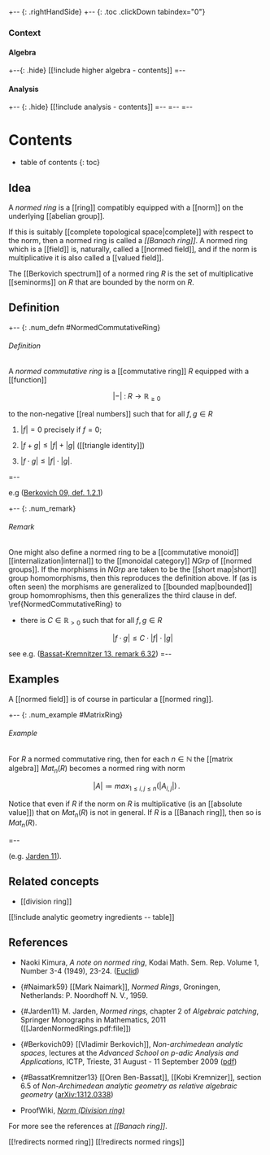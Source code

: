 
+-- {: .rightHandSide}
+-- {: .toc .clickDown tabindex="0"}
### Context
#### Algebra
+--{: .hide}
[[!include higher algebra - contents]]
=--
#### Analysis
+-- {: .hide}
[[!include analysis - contents]]
=--
=--
=--

# Contents
* table of contents
{: toc}

## Idea

A _normed ring_ is a [[ring]] compatibly equipped with a [[norm]] on the underlying [[abelian group]]. 

If this is suitably [[complete topological space|complete]] with respect to the norm, then a normed ring is called a _[[Banach ring]]_. A normed ring which is a [[field]] is, naturally, called a [[normed field]], and if the norm is multiplicative it is also called a [[valued field]].

The [[Berkovich spectrum]] of a normed ring $R$ is the set of multiplicative [[seminorms]] on $R$ that are bounded by the norm on $R$.


## Definition

+-- {: .num_defn #NormedCommutativeRing}
###### Definition

A _normed commutative ring_ is a [[commutative ring]] $R$ equipped with a [[function]]

$$
  {\vert -\vert} \;\colon\; R \longrightarrow \mathbb{R}_{\geq 0}
$$

to the non-negative [[real numbers]] such that for all $f,g \in R$

1. ${\vert f \vert} = 0$ precisely if $f = 0$;

2. ${\vert f + g \vert} \leq {\vert f \vert}+ {\vert g \vert}$ ([[triangle identity]])

3. ${\vert f \cdot g\vert} \leq {\vert f \vert\cdot {\vert g \vert}}$.

=--

e.g ([Berkovich 09, def. 1.2.1](#Berkovich09))

+-- {: .num_remark}
###### Remark

One might also define a normed ring to be a [[commutative monoid]] [[internalization|internal]] to the [[monoidal category]] $NGrp$ of [[normed groups]].  If the morphisms in $NGrp$ are taken to be the [[short map|short]] group homomorphisms, then this reproduces the definition above.  If (as is often seen) the morphisms are generalized to [[bounded map|bounded]] group homomrophisms, then this generalizes the third clause in def. \ref{NormedCommutativeRing}
to 

* there is $C \in \mathbb{R}_{\gt 0}$ such that for all $f,g \in R$

  $$
    {\vert f \cdot g\vert} \leq C \cdot {\vert f \vert\cdot {\vert g \vert}}
  $$

see e.g. ([Bassat-Kremnitzer 13, remark 6.32](#BassatKremnitzer13))
=--


## Examples

A [[normed field]] is of course in particular a [[normed ring]].

+-- {: .num_example #MatrixRing}
###### Example

For $R$ a normed commutative ring, then for each $n \in \mathbb{N}$ the [[matrix algebra]] $Mat_n(R)$ becomes a normed ring with norm

$$
 {\vert A\vert} \coloneqq max_{1 \leq i,j \leq n}({\vert A_{i,j}\vert})
 \,.
$$

Notice that even if $R$ if the norm on $R$ is multiplicative (is an [[absolute value]]) that on $Mat_n(R)$ is not in general. If $R$ is a [[Banach ring]], then so is $Mat_n(R)$.

=--

(e.g. [Jarden 11](#Jarden11)).


## Related concepts

* [[division ring]]

[[!include analytic geometry ingredients -- table]]


## References

* Naoki Kimura, _A note on normed ring_, Kodai Math. Sem. Rep.
Volume 1, Number 3-4 (1949), 23-24. ([Euclid](http://projecteuclid.org/euclid.kmj/1138833472))

* {#Naimark59} [[Mark Naimark]],  _Normed Rings_, Groningen, Netherlands: P. Noordhoff N. V., 1959.

* {#Jarden11} M. Jarden, _Normed rings_, chapter 2 of  _Algebraic patching_, Springer Monographs in Mathematics, 2011 ([[JardenNormedRings.pdf:file]])

* {#Berkovich09} [[Vladimir Berkovich]], _Non-archimedean analytic spaces_, lectures at the _Advanced School on $p$-adic Analysis and Applications_, ICTP, Trieste, 31 August - 11 September 2009 ([pdf](http://www.wisdom.weizmann.ac.il/~vova/Trieste_2009.pdf))

* {#BassatKremnitzer13} [[Oren Ben-Bassat]], [[Kobi Kremnizer]], section 6.5 of _Non-Archimedean analytic geometry as relative algebraic geometry_ ([arXiv:1312.0338](http://arxiv.org/abs/1312.0338))

* ProofWiki, _[Norm (Division ring)](https://proofwiki.org/wiki/Definition:Norm_(Division_Ring))_

For more see the references at _[[Banach ring]]_.


[[!redirects normed ring]]
[[!redirects normed rings]]

